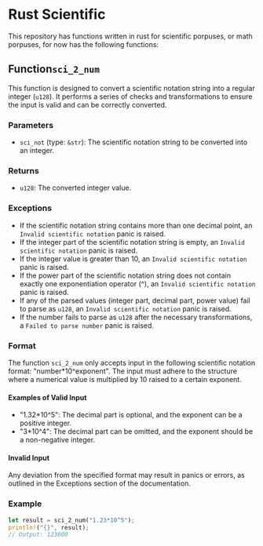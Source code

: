 # Rust Scientific
 This repository has functions written in rust for scientific porpuses, or math porpuses, for now has the following functions:
## Function`sci_2_num`

This function is designed to convert a scientific notation string into a regular integer (`u128`). It performs a series of checks and transformations to ensure the input is valid and can be correctly converted.

### Parameters

- `sci_not` (type: `&str`): The scientific notation string to be converted into an integer.

### Returns

- `u128`: The converted integer value.

### Exceptions

- If the scientific notation string contains more than one decimal point, an `Invalid scientific notation` panic is raised.
- If the integer part of the scientific notation string is empty, an `Invalid scientific notation` panic is raised.
- If the integer value is greater than 10, an `Invalid scientific notation` panic is raised.
- If the power part of the scientific notation string does not contain exactly one exponentiation operator (^), an `Invalid scientific notation` panic is raised.
- If any of the parsed values (integer part, decimal part, power value) fail to parse as `u128`, an `Invalid scientific notation` panic is raised.
- If the number fails to parse as `u128` after the necessary transformations, a `Failed to parse number` panic is raised.

### Format

The function `sci_2_num` only accepts input in the following scientific notation format: "number*10^exponent". The input must adhere to the structure where a numerical value is multiplied by 10 raised to a certain exponent.

#### Examples of Valid Input

- "1.32*10^5": The decimal part is optional, and the exponent can be a positive integer.
- "3*10^4": The decimal part can be omitted, and the exponent should be a non-negative integer.

#### Invalid Input

Any deviation from the specified format may result in panics or errors, as outlined in the Exceptions section of the documentation.

### Example

```rust
let result = sci_2_num("1.23*10^5");
println!("{}", result);
// Output: 123000
